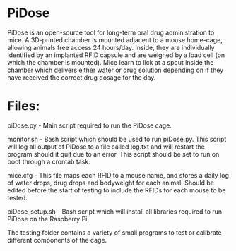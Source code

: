 # PiDose

PiDose is an open-source tool for long-term oral drug administration to mice. A 3D-printed chamber is mounted adjacent to a mouse home-cage, allowing animals free access 24 hours/day. Inside, they are individually identified by an implanted RFID capsule and are weighed by a load cell (on which the chamber is mounted). Mice learn to lick at a spout inside the chamber which delivers either water or drug solution depending on if they have received the correct drug dosage for the day.

# Files:

piDose.py - Main script required to run the PiDose cage.

monitor.sh - Bash script which should be used to run piDose.py. This script will log all output of PiDose to a file called log.txt and will restart the program should it quit due to an error. This script should be set to run on boot through a crontab task.

mice.cfg - This file maps each RFID to a mouse name, and stores a daily log of water drops, drug drops and bodyweight for each animal. Should be edited before the start of testing to include the RFIDs for each mouse to be tested.

piDose_setup.sh - Bash script which will install all libraries required to run PiDose on the Raspberry Pi.

The testing folder contains a variety of small programs to test or calibrate different components of the cage.

